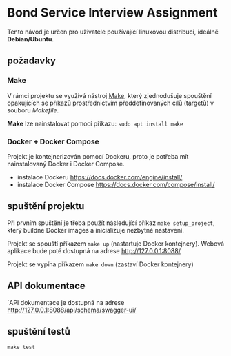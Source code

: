 # Bond Service Interview Assignment

Tento návod je určen pro uživatele používající linuxovou distribuci, ideálně **Debian/Ubuntu**.

## požadavky

### Make
V rámci projektu se využívá nástroj [Make](https://www.gnu.org/software/make/), který zjednodušuje spouštění opakujících se příkazů prostřednictvím předdefinovaných cílů (targetů) v souboru *Makefile*.

**Make** lze nainstalovat pomocí příkazu: `sudo apt install make`

### Docker + Docker Compose
Projekt je kontejnerizován pomocí Dockeru, proto je potřeba mít nainstalovaný Docker i Docker Compose.

- instalace Dockeru https://docs.docker.com/engine/install/
- instalace Docker Compose https://docs.docker.com/compose/install/

## spuštění projektu
Při prvním spuštění je třeba použít následující příkaz `make setup_project`, který buildne Docker images a inicializuje nezbytné nastavení.

Projekt se spouští příkazem `make up` (nastartuje Docker kontejnery). Webová aplikace bude poté dostupná na adrese http://127.0.0.1:8088/

Projekt se vypína příkazem `make down` (zastaví Docker kontejnery)

## API dokumentace
`API dokumentace je dostupná na adrese http://127.0.0.1:8088/api/schema/swagger-ui/

## spuštění testů
`make test`
